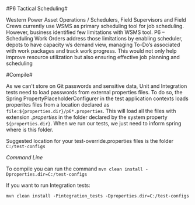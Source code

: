 #P6 Tactical Scheduling#

Western Power Asset Operations / Schedulers, Field Supervisors and Field Crews currently use WSMS as primary scheduling tool for job scheduling. However, business identified few limitations with WSMS tool. P6 – Scheduling Work Orders address those limitations by enabling scheduler, depots to have capacity v/s demand view, managing To-Do’s associated with work packages and track work progress. This would not only help improve resource utilization but also ensuring effective job planning and scheduling

#Compile#

As we can't store on Git passwords and sensitive data, Unit and Integration tests need to load passwords from external properties files. To do so, the Spring PropertyPlaceholderConfigurer in the test application contexts loads properites files from a location declared as `file:${properties.dir}/p6*.properties`. This will load all the files with extension *.properties* in the folder declared by the system property `${properties.dir}`. When we run our tests, we just need to inform spring where is this folder.

Suggested location for  your test-override.properties files is the folder `C:/test-configs`

*Command Line*
      
To compile you can run the command 
``
mvn clean install -Dproperties.dir=C:/test-configs
``

If you want to run Integration tests:

``
mvn clean install -Pintegration_tests -Dproperties.dir=C:/test-configs
``